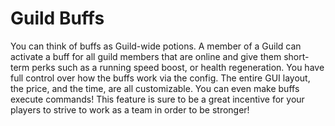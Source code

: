 # Guild Buffs

You can think of buffs as Guild-wide potions. A member of a Guild can activate a buff for all guild members that are online and give them short-term perks such as a running speed boost, or health regeneration. You have full control over how the buffs work via the config. The entire GUI layout, the price, and the time, are all customizable. You can even make buffs execute commands! This feature is sure to be a great incentive for your players to strive to work as a team in order to be stronger!

